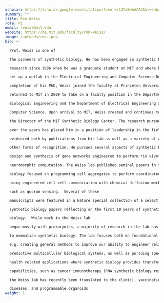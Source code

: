 ```yaml
---
scholar: https://scholar.google.com/citations?user=st2YzBwAAAAJ&hl=en&oi=ao
summary: ""
title: Ron Weiss
role: PI
email: rweiss@mit.edu
website: https://be.mit.edu/faculty/ron-weiss/
image: /uploads/ron.jpeg
bio: >-
  
  Prof. Weiss is one of

  the pioneers of synthetic biology. He has been engaged in synthetic biology

  research since 1996 when he was a graduate student at MIT and where he helped

  set up a wetlab in the Electrical Engineering and Computer Science Department. After

  completion of his PhD, Weiss joined the faculty at Princeton University, and

  returned to MIT in 2009 to take on a faculty position in the Department of

  Biological Engineering and the Department of Electrical Engineering and

  Computer Science. Upon arrival to MIT, Weiss created and continues to serve as

  the Director of the MIT Synthetic Biology Center. The research pursued by Weiss

  over the years has placed him in a position of leadership in the field, as

  evidenced both by publications from his lab as well as a variety of awards and

  other forms of recognition. He pursues several aspects of synthetic biology, including

  design and synthesis of gene networks engineered to perform *in vivo* analog, digital logic, and

  neuromorphic computation. The Weiss lab published seminal papers in synthetic

  biology focused on programming cell aggregates to perform coordinated tasks

  using engineered cell-cell communication with chemical diffusion mechanisms

  such as quorum sensing.  Several of these

  manuscripts were featured in a Nature special collection of a select number of

  synthetic biology papers reflecting on the first 10 years of synthetic

  biology.  While work in the Weiss lab

  began mostly with prokaryotes, a majority of research in the lab has since shifted

  to mammalian synthetic biology. The lab focuses both on foundational research,

  e.g. creating general methods to improve our ability to engineer reliable and

  predictive multicellular biological systems, as well as pursuing specific

  health related applications where synthetic biology provides transformative

  capabilities, such as cancer immunotherapy (RNA synthetic biology research from

  the Weiss lab has recently been translated to the clinic), vaccination, auto-immune

  diseases, and programmable organoids
weight: 1
---
```

